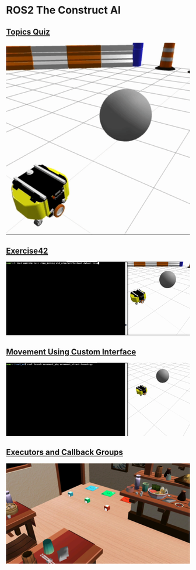 # ROS2 The Construct AI

## <a href="https://github.com/soso0024/ros2-theconstruct-ai/tree/main/topics_quiz"> Topics Quiz </a>

![hippo](https://github.com/soso0024/ros2-theconstruct-ai/blob/main/gif/topics_quiz.gif)

## <a href="https://github.com/soso0024/ros2-theconstruct-ai/blob/main/exercise42_pkg"> Exercise42 </a>

![hippo](https://github.com/soso0024/ros2-theconstruct-ai/blob/main/gif/exercise42.gif)

## <a href="https://github.com/soso0024/ros2-theconstruct-ai/blob/main/movement_pkg"> Movement Using Custom Interface </a>

![hippo](https://github.com/soso0024/ros2-theconstruct-ai/blob/main/gif/movement_client.gif)

## <a href="https://github.com/soso0024/ros2-theconstruct-ai/tree/main/executors_exercises_pkg"> Executors and Callback Groups </a>

![hippo](https://github.com/soso0024/ros2-theconstruct-ai/blob/main/fig/ramen.png)
